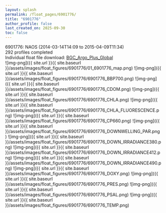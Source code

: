 ```yaml
---
layout: splash
permalink: /float_pages/6901776/
title: "6901776"
author_profile: false
last_created_on: 2025-09-30
toc: false
---
```

 
6901776: NAOS (2014-03-14T14:09 to 2015-04-09T11:34)\
292 profiles completed\
Individual float file download: [BGC_Argo_Plus_Global](https://ftp.soest.hawaii.edu/bgc_argo_plus/Individual_Floats/outliers_removed/6901776_Sprof_processed.nc)\
![img-png]({{ site.url }}{{ site.baseurl }}/assets/images/float_figures/6901776/01_6901776_map.png)
![img-png]({{ site.url }}{{ site.baseurl }}/assets/images/float_figures/6901776/6901776_BBP700.png)
![img-png]({{ site.url }}{{ site.baseurl }}/assets/images/float_figures/6901776/6901776_CDOM.png)
![img-png]({{ site.url }}{{ site.baseurl }}/assets/images/float_figures/6901776/6901776_CHLA.png)
![img-png]({{ site.url }}{{ site.baseurl }}/assets/images/float_figures/6901776/6901776_CHLA_FLUORESCENCE.png)
![img-png]({{ site.url }}{{ site.baseurl }}/assets/images/float_figures/6901776/6901776_CP660.png)
![img-png]({{ site.url }}{{ site.baseurl }}/assets/images/float_figures/6901776/6901776_DOWNWELLING_PAR.png)
![img-png]({{ site.url }}{{ site.baseurl }}/assets/images/float_figures/6901776/6901776_DOWN_IRRADIANCE380.png)
![img-png]({{ site.url }}{{ site.baseurl }}/assets/images/float_figures/6901776/6901776_DOWN_IRRADIANCE412.png)
![img-png]({{ site.url }}{{ site.baseurl }}/assets/images/float_figures/6901776/6901776_DOWN_IRRADIANCE490.png)
![img-png]({{ site.url }}{{ site.baseurl }}/assets/images/float_figures/6901776/6901776_DOXY.png)
![img-png]({{ site.url }}{{ site.baseurl }}/assets/images/float_figures/6901776/6901776_PRES.png)
![img-png]({{ site.url }}{{ site.baseurl }}/assets/images/float_figures/6901776/6901776_PSAL.png)
![img-png]({{ site.url }}{{ site.baseurl }}/assets/images/float_figures/6901776/6901776_TEMP.png)

